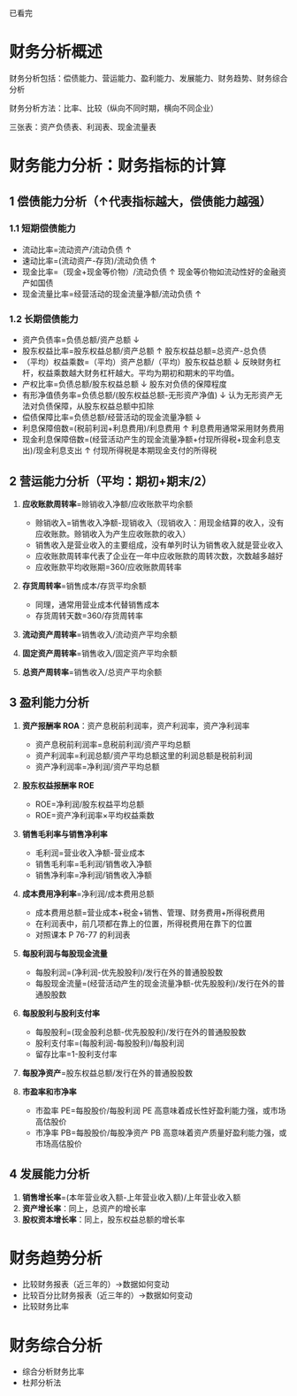 已看完

# 财务分析概述

财务分析包括：偿债能力、营运能力、盈利能力、发展能力、财务趋势、财务综合分析

财务分析方法：比率、比较（纵向不同时期，横向不同企业）

三张表：资产负债表、利润表、现金流量表

# 财务能力分析：财务指标的计算
## 1 偿债能力分析（↑代表指标越大，偿债能力越强）

### 1.1 短期偿债能力
- 流动比率=流动资产/流动负债 ↑
- 速动比率=(流动资产-存货)/流动负债 ↑
- 现金比率=（现金+现金等价物）/流动负债 ↑ 现金等价物如流动性好的金融资产如国债
- 现金流量比率=经营活动的现金流量净额/流动负债 ↑
### 1.2 长期偿债能力
- 资产负债率=负债总额/资产总额 ↓
- 股东权益比率=股东权益总额/资产总额 ↑ 股东权益总额=总资产-总负债
- （平均）权益乘数=（平均）资产总额/（平均）股东权益总额 ↓ 反映财务杠杆，权益乘数越大财务杠杆越大。平均为期初和期末的平均值。
- 产权比率=负债总额/股东权益总额 ↓ 股东对负债的保障程度
- 有形净值债务率=负债总额/(股东权益总额-无形资产净值) ↓ 认为无形资产无法对负债保障，从股东权益总额中扣除
- 偿债保障比率=负债总额/经营活动的现金流量净额 ↓
- 利息保障倍数=(税前利润+利息费用)/利息费用 ↑ 利息费用通常采用财务费用
- 现金利息保障倍数=(经营活动产生的现金流量净额+付现所得税+现金利息支出)/现金利息支出 ↑ 付现所得税是本期现金支付的所得税
## 2 营运能力分析（平均：期初+期末/2）

1. **应收账款周转率**=赊销收入净额/应收账款平均余额
   - 赊销收入=销售收入净额-现销收入（现销收入：用现金结算的收入，没有应收账款。赊销收入为产生应收账款的收入）
   - 销售收入是营业收入的主要组成，没有单列时认为销售收入就是营业收入
   - 应收账款周转率代表了企业在一年中应收账款的周转次数，次数越多越好
   - 应收账款平均收账期=360/应收账款周转率

2. **存货周转率**=销售成本/存货平均余额
   - 同理，通常用营业成本代替销售成本
   - 存货周转天数=360/存货周转率

3. **流动资产周转率**=销售收入/流动资产平均余额

4. **固定资产周转率**=销售收入/固定资产平均余额

5. **总资产周转率**=销售收入/总资产平均余额

## 3 盈利能力分析

1. **资产报酬率 ROA**：资产息税前利润率，资产利润率，资产净利润率
   - 资产息税前利润率=息税前利润/资产平均总额
   - 资产利润率=利润总额/资产平均总额这里的利润总额是税前利润
   - 资产净利润率=净利润/资产平均总额

2. **股东权益报酬率 ROE**
   - ROE=净利润/股东权益平均总额
   - ROE=资产净利润率×平均权益乘数

3. **销售毛利率与销售净利率**
   - 毛利润=营业收入净额-营业成本
   - 销售毛利率=毛利润/销售收入净额
   - 销售净利率=净利润/销售收入净额

4. **成本费用净利率**=净利润/成本费用总额
   - 成本费用总额=营业成本+税金+销售、管理、财务费用+所得税费用
   - 在利润表中，前几项都在靠上的位置，所得税费用在靠下的位置
   - 对照课本 P 76-77 的利润表

5. **每股利润与每股现金流量**
   - 每股利润=(净利润-优先股股利)/发行在外的普通股股数
   - 每股现金流量=(经营活动产生的现金流量净额-优先股股利)/发行在外的普通股股数

6. **每股股利与股利支付率**
   - 每股股利=(现金股利总额-优先股股利)/发行在外的普通股股数
   - 股利支付率=(每股利润-每股股利)/每股利润
   - 留存比率=1-股利支付率

7. **每股净资产**=股东权益总额/发行在外的普通股股数

8. **市盈率和市净率**
   - 市盈率 PE=每股股价/每股利润   PE 高意味着成长性好盈利能力强，或市场高估股价
   - 市净率 PB=每股股价/每股净资产   PB 高意味着资产质量好盈利能力强，或市场高估股价

## 4 发展能力分析

1. **销售增长率**=(本年营业收入额-上年营业收入额)/上年营业收入额
2. **资产增长率**：同上，总资产的增长率
3. **股权资本增长率**：同上，股东权益总额的增长率

# 财务趋势分析

- 比较财务报表（近三年的）→数据如何变动
- 比较百分比财务报表（近三年的）→数据如何变动
- 比较财务比率

# 财务综合分析

- 综合分析财务比率
- 杜邦分析法